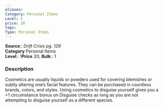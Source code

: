 ```yaml
---
aliases: 
Category: Personel Items
Level: 1
price: 20
tags: 
Type: Personel Items
---
```

**Source**:: _Drift Crisis pg. 129_  
**Category** Personal Items  
**Level**:: 1**Price** 20; **Bulk**:: 1

### Description

Cosmetics are usually liquids or powders used for covering blemishes or subtly altering one’s facial features. They can be purchased in countless brands, colors, and styles. Using cosmetics to disguise yourself gives you a +1 circumstance bonus on Disguise checks as long as you are not attempting to disguise yourself as a different species.
